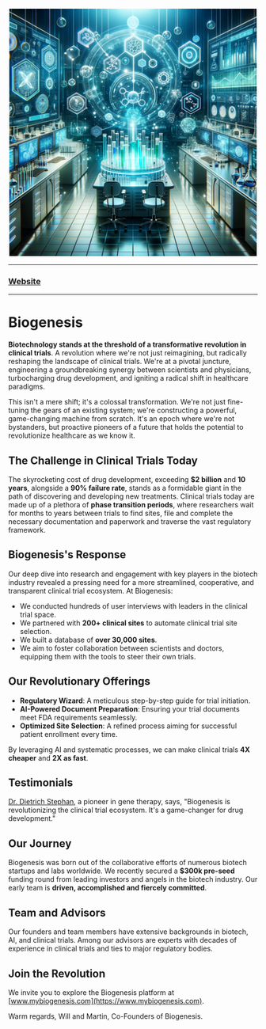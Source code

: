 <p align="center">
  <img src="https://github.com/biogenesis-trials/.github/blob/main/public/Biogenesis-Placeholder.png" alt="Biogenesis Logo" width="500"/>
</p>

---

### [Website](https://www.mybiogenesis.com)
---

# Biogenesis

**Biotechnology stands at the threshold of a transformative revolution in clinical trials**. A revolution where we're not just reimagining, but radically reshaping the landscape of clinical trials. We're at a pivotal juncture, engineering a groundbreaking synergy between scientists and physicians, turbocharging drug development, and igniting a radical shift in healthcare paradigms.

This isn't a mere shift; it's a colossal transformation. We're not just fine-tuning the gears of an existing system; we're constructing a powerful, game-changing machine from scratch. It's an epoch where we're not bystanders, but proactive pioneers of a future that holds the potential to revolutionize healthcare as we know it.

## The Challenge in Clinical Trials Today

The skyrocketing cost of drug development, exceeding **$2 billion** and **10 years**, alongside a **90% failure rate**, stands as a formidable giant in the path of discovering and developing new treatments. Clinical trials today are made up of a plethora of **phase transition periods**, where researchers wait for months to years between trials to find sites, file and complete the necessary documentation and paperwork and traverse the vast regulatory framework.

## Biogenesis's Response

Our deep dive into research and engagement with key players in the biotech industry revealed a pressing need for a more streamlined, cooperative, and transparent clinical trial ecosystem. At Biogenesis:

- We conducted hundreds of user interviews with leaders in the clinical trial space.
- We partnered with **200+ clinical sites** to automate clinical trial site selection.
- We built a database of **over 30,000 sites**. 
- We aim to foster collaboration between scientists and doctors, equipping them with the tools to steer their own trials.

## Our Revolutionary Offerings

- **Regulatory Wizard**: A meticulous step-by-step guide for trial initiation.
- **AI-Powered Document Preparation**: Ensuring your trial documents meet FDA requirements seamlessly.
- **Optimized Site Selection**: A refined process aiming for successful patient enrollment every time.

By leveraging AI and systematic processes, we can make clinical trials **4X cheaper** and **2X as fast**.

## Testimonials

[Dr. Dietrich Stephan](https://en.wikipedia.org/wiki/Dietrich_Stephan), a pioneer in gene therapy, says, "Biogenesis is revolutionizing the clinical trial ecosystem. It's a game-changer for drug development."

## Our Journey

Biogenesis was born out of the collaborative efforts of numerous biotech startups and labs worldwide. We recently secured a **$300k pre-seed** funding round from leading investors and angels in the biotech industry. Our early team is **driven, accomplished and fiercely committed**. 

## Team and Advisors

Our founders and team members have extensive backgrounds in biotech, AI, and clinical trials. Among our advisors are experts with decades of experience in clinical trials and ties to major regulatory bodies.

## Join the Revolution

We invite you to explore the Biogenesis platform at [www.mybiogenesis.com](https://www.mybiogenesis.com).

Warm regards, 
Will and Martin, Co-Founders of Biogenesis.
